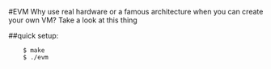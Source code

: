 #EVM
Why use real hardware or a famous architecture when you can create your own VM? Take a look at this thing

##quick setup:
```
	$ make
	$ ./evm
```
